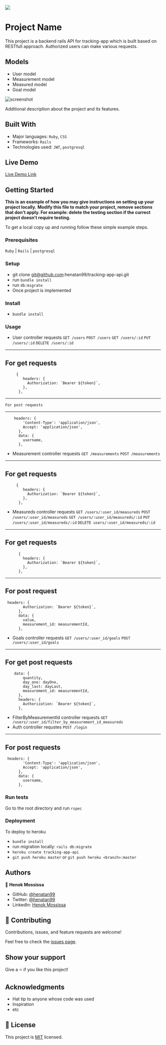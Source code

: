 ![](https://img.shields.io/badge/Microverse-blueviolet)

# Project Name

This project is a backend rails API for tracking-app which is built based on RESTfull approach. Authorized users can make various requests. 

## Models 
- User model 
- Measurement model
- Measured model
- Goal model

![screenshot](./app_screenshot.png)

Additional description about the project and its features.

## Built With

- Major languages: `Ruby`, `CSS`
- Frameworks: `Rails`
- Technologies used: `JWT`, `postgresql`

## Live Demo

[Live Demo Link](https://tracking-app-react1.herokuapp.com/)


## Getting Started

**This is an example of how you may give instructions on setting up your project locally.**
**Modify this file to match your project, remove sections that don't apply. For example: delete the testing section if the currect project doesn't require testing.**


To get a local copy up and running follow these simple example steps.

### Prerequisites
`Ruby` | `Rails` | `postgresql`
### Setup
- git clone git@github.com:henatan99/tracking-app-api.git
- run `bundle install` 
- run `db:migrate`
- Once project is implemented 
### Install
- `bundle install`
### Usage
- User controller requests 
`GET /users`
`POST /users`
`GET /users/:id`
`PUT /users/:id`
`DELETE /users/:id`
------------------------------------------
For get requests
------------------------------------------
```
     {
        headers: {
          Authorization: `Bearer ${token}`,
        },
      },
```
------------------------------------------
    For post requests
------------------------------------------
```
    headers: {
        'Content-Type': 'application/json',
        Accept: 'application/json',
      },
      data: {
        username,
      },
```
- Measurement controller requests
`GET /measurements`
`POST /measurements`
------------------------------------------
For get requests
------------------------------------------
```
     {
        headers: {
          Authorization: `Bearer ${token}`,
        },
      },
```
- Measureds controller requests
`GET /users/:user_id/measureds`
`POST /users/:user_id/measureds`
`GET /users/:user_id/measureds/:id`
`PUT /users/:user_id/measureds/:id`
`DELETE users/:user_id/measureds/:id`
---------------------------------------------
For get requests
---------------------------------------------
```
      {
        headers: {
          Authorization: `Bearer ${token}`,
        },
      },
```
-----------------------------------------
 For post request
-----------------------------------------
```
 headers: {
        Authorization: `Bearer ${token}`,
      },
      data: {
        value,
        measurement_id: measurementId,
      },
```
- Goals controller requests
`GET /users/:user_id/goals`
`POST /users/:user_id/goals`
-----------------------------------
For get post requests
-----------------------------------
```
    data: {
        quantity,
        day_one: dayOne,
        day_last: dayLast,
        measurement_id: measurementId,
      },
      headers: {
        Authorization: `Bearer ${token}`,
      },
```
- FilterByMeasurementId controller requests
`GET /users/:user_id/filter_by_measurement_id_measureds`
- Auth controller requstes
`POST /login`
------------------------------------------------
For post requests
------------------------------------------------
```
 headers: {
        'Content-Type': 'application/json',
        Accept: 'application/json',
      },
      data: {
        username,
      },
```
### Run tests
Go to the root directory and run 
`rspec`
### Deployment
To deploy to heroku 
- `bundle install`
- run migration locally: `rails db:migrate`
- `heroku create tracking-app-api`
- `git push heroku master` or `git push heroku <branch>:master`

## Authors

👤 **Henok Mossissa**

- GitHub: [@henatan99](https://github.com/henatan99)
- Twitter: [@henatan99](https://twitter.com/henatan99)
- LinkedIn: [Henok Mossissa](https://www.linkedin.com/in/henok-mekonnen-2a251613/)

## 🤝 Contributing

Contributions, issues, and feature requests are welcome!

Feel free to check the [issues page](../../issues/).

## Show your support

Give a ⭐️ if you like this project!

## Acknowledgments

- Hat tip to anyone whose code was used
- Inspiration
- etc

## 📝 License

This project is [MIT](./MIT.md) licensed.